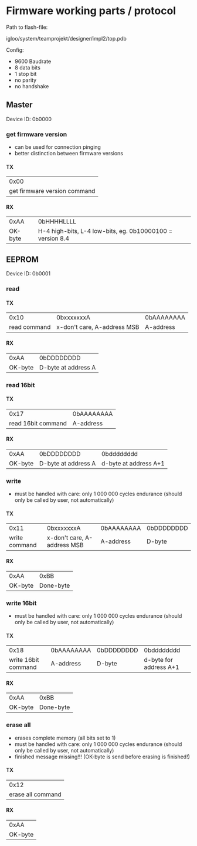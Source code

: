 # Firmware working parts / protocol
Path to flash-file:

igloo/system/teamprojekt/designer/impl2/top.pdb

Config:
* 9600 Baudrate
* 8 data bits
* 1 stop bit
* no parity
* no handshake

## Master
Device ID: 0b0000
### get firmware version
* can be used for connection pinging
* better distinction between firmware versions

#### TX
|              |
|--------------|
| 0x00   |
| get firmware version command |

#### RX
|         |                     |
|---------|---------------------|
| 0xAA    | 0bHHHHLLLL          |
| OK-byte | H-4 high-bits, L-4 low-bits, eg. 0b10000100 = version 8.4 |

## EEPROM
Device ID: 0b0001
### read

#### TX
|              |            |            |
|--------------|------------|------------|
| 0x10   | 0bxxxxxxxA | 0bAAAAAAAA |
| read command | x-don't care, A-address MSB  | A-address  |

#### RX
|         |                     |
|---------|---------------------|
| 0xAA    | 0bDDDDDDDD          |
| OK-byte | D-byte at address A |

### read 16bit

#### TX
|         |                     |
|---------|---------------------|
| 0x17    | 0bAAAAAAAA          |
| read 16bit command | A-address |

#### RX
|              |            |            |
|--------------|------------|------------|
| 0xAA   | 0bDDDDDDDD | 0bdddddddd |
| OK-byte | D-byte at address A  | d-byte at address A+1  |

### write
* must be handled with care: only 1 000 000 cycles endurance (should only be called by user, not automatically)

#### TX
|              |            |            |          |
|--------------|------------|------------|----------|
| 0x11         | 0bxxxxxxxA | 0bAAAAAAAA |0bDDDDDDDD|
| write command | x-don't care, A-address MSB | A-address  | D-byte   |

#### RX
|         |         |
|---------|---------|
| 0xAA    | 0xBB    |
| OK-byte | Done-byte |

### write 16bit
* must be handled with care: only 1 000 000 cycles endurance (should only be called by user, not automatically)

#### TX
|              |            |            |          |
|--------------|------------|------------|----------|
| 0x18         | 0bAAAAAAAA | 0bDDDDDDDD | 0bdddddddd |
| write 16bit command | A-address | D-byte  | d-byte for address A+1   |

#### RX
|         |         |
|---------|---------|
| 0xAA    | 0xBB    |
| OK-byte | Done-byte |

### erase all
* erases complete memory (all bits set to 1)
* must be handled with care: only 1 000 000 cycles endurance (should only be called by user, not automatically)
* finished message missing!!! (OK-byte is send before erasing is finished!)

#### TX
|              |
|--------------|
| 0x12   |
| erase all command |

#### RX
|         |
|---------|
| 0xAA    |
| OK-byte |